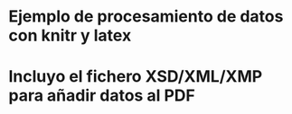 # Ejemplo de procesamiento de datos con knitr y latex
# Incluyo el fichero XSD/XML/XMP para añadir datos al PDF
